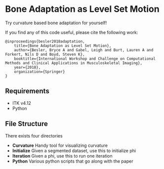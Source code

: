 # Bone Adaptation as Level Set Motion
Try curvature based bone adaptation for yourself!

If you find any of this code useful, please cite the following work:
```
@inproceedings{besler2018adaptation,
	title={Bone Adaptation as Level Set Motion},
	author={Besler, Bryce A and Gabel, Leigh and Burt, Lauren A and Forkert, Nils D and Boyd, Steven K},
 	booktitle={International Workshop and Challenge on Computational Methods and Clinical Applications in Musculoskeletal Imaging},
	year={2018},
	organization={Springer}
}
```

## Requirements
- ITK v4.12
- Python

## File Structure
There exists four directories
- **Curvature** Handy tool for visualizing curvature
- **Initialize** Given a segmented dataset, use this to initialize phi
- **Iteration** Given a phi, use this to run one iteration
- **Python** Various python scripts that go along with the paper

